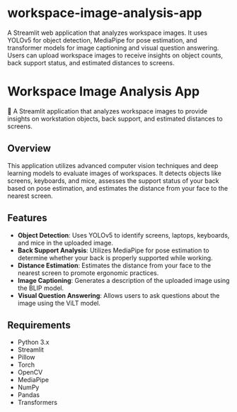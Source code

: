 # workspace-image-analysis-app
A Streamlit web application that analyzes workspace images. It uses YOLOv5 for object detection, MediaPipe for pose estimation, and transformer models for image captioning and visual question answering. Users can upload workspace images to receive insights on object counts, back support status, and estimated distances to screens.

# Workspace Image Analysis App

🏢 A Streamlit application that analyzes workspace images to provide insights on workstation objects, back support, and estimated distances to screens.

## Overview

This application utilizes advanced computer vision techniques and deep learning models to evaluate images of workspaces. It detects objects like screens, keyboards, and mice, assesses the support status of your back based on pose estimation, and estimates the distance from your face to the nearest screen.

## Features

- **Object Detection**: Uses YOLOv5 to identify screens, laptops, keyboards, and mice in the uploaded image.
- **Back Support Analysis**: Utilizes MediaPipe for pose estimation to determine whether your back is properly supported while working.
- **Distance Estimation**: Estimates the distance from your face to the nearest screen to promote ergonomic practices.
- **Image Captioning**: Generates a description of the uploaded image using the BLIP model.
- **Visual Question Answering**: Allows users to ask questions about the image using the ViLT model.

## Requirements

- Python 3.x
- Streamlit
- Pillow
- Torch
- OpenCV
- MediaPipe
- NumPy
- Pandas
- Transformers


